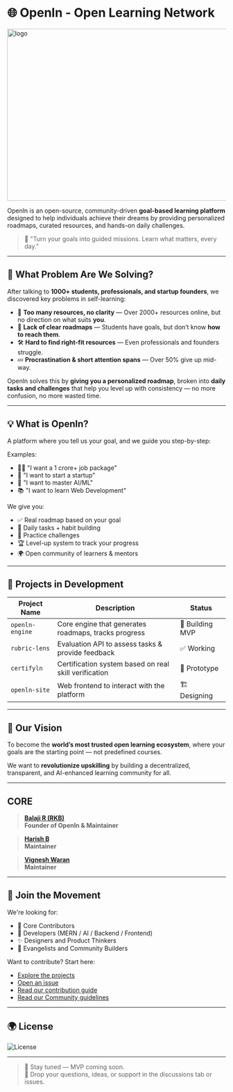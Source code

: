 # 🌐 Openln - Open Learning Network

<img width="1584" height="396" alt="logo" src="https://github.com/user-attachments/assets/30a091ce-9a5f-49e7-a6cd-5853b8941017" />

Openln is an open-source, community-driven **goal-based learning platform** designed to help individuals achieve their dreams by providing personalized roadmaps, curated resources, and hands-on daily challenges.

> 🎯 "Turn your goals into guided missions. Learn what matters, every day."

---

## 🚀 What Problem Are We Solving?

After talking to **1000+ students, professionals, and startup founders**, we discovered key problems in self-learning:

- 📌 **Too many resources, no clarity** — Over 2000+ resources online, but no direction on what suits **you**.
- 🧭 **Lack of clear roadmaps** — Students have goals, but don’t know **how to reach them**.
- 🛠️ **Hard to find right-fit resources** — Even professionals and founders struggle.
- 💤 **Procrastination & short attention spans** — Over 50% give up mid-way.

Openln solves this by **giving you a personalized roadmap**, broken into **daily tasks and challenges** that help you level up with consistency — no more confusion, no more wasted time.

---

## 💡 What is Openln?

A platform where you tell us your goal, and we guide you step-by-step:

Examples:
- 🧑‍💻 "I want a 1 crore+ job package"
- 🚀 "I want to start a startup"
- 🔬 "I want to master AI/ML"
- 📚 "I want to learn Web Development"

We give you:
- ✅ Real roadmap based on your goal
- 📅 Daily tasks + habit building
- 🧪 Practice challenges
- 🏆 Level-up system to track your progress
- 🌍 Open community of learners & mentors

---

## 🔧 Projects in Development

| Project Name      | Description                                                 | Status     |
|-------------------|-------------------------------------------------------------|------------|
| `openln-engine`   | Core engine that generates roadmaps, tracks progress        | 🚧 Building MVP |
| `rubric-lens`     | Evaluation API to assess tasks & provide feedback           | ✅ Working |
| `certifyln`       | Certification system based on real skill verification       | 🧪 Prototype |
| `openln-site`     | Web frontend to interact with the platform                  | 🏗️ Designing |

---

## 🌱 Our Vision

To become the **world’s most trusted open learning ecosystem**, where your goals are the starting point — not predefined courses.

We want to **revolutionize upskilling** by building a decentralized, transparent, and AI-enhanced learning community for all.

---

## CORE

> [**Balaji R (RKB)**](https://github.com/balajirkb)  
> **Founder of Openln & Maintainer**

> [**Harish B**](https://github.com/harishb2006)  
> **Maintainer** 


> [**Vignesh Waran**](https://github.com/vigneshwaran-star)  
> **Maintainer** 

---

## 🤝 Join the Movement

We're looking for:
- 🧠 Core Contributors
- 🔨 Developers (MERN / AI / Backend / Frontend)
- ✨ Designers and Product Thinkers
- 📣 Evangelists and Community Builders


Want to contribute? Start here:
- [Explore the projects](https://github.com/Openln-git/)
- [Open an issue](https://github.com/Openln-git/openln-engine/issues)
- [Read our contribution guide](https://github.com/Openln-git/openln-docs)
- [Read our Community guidelines](https://github.com/Openln-git/openln-community)

---

## 🌍 License

![License](https://img.shields.io/badge/License-Apache_2.0-blue.svg)


---

> 🔗 Stay tuned — MVP coming soon.  
> 💬 Drop your questions, ideas, or support in the discussions tab or issues.

